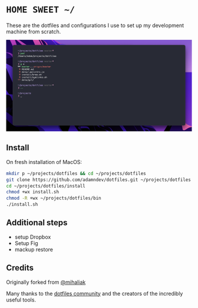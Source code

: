 # `HOME SWEET ~/`

These are the dotfiles and configurations I use to set up my development machine from scratch.

![iTerm2.app](/screenshot.png?raw=true 'iTerm2')

## Install

On fresh installation of MacOS:

```bash
mkdir p ~/projects/dotfiles && cd ~/projects/dotfiles
git clone https://github.com/adamndev/dotfiles.git ~/projects/dotfiles
cd ~/projects/dotfiles/install
chmod +wx install.sh
chmod -R +wx ~/projects/dotfiles/bin
./install.sh
```

## Additional steps

- setup Dropbox
- Setup Fig
- mackup restore

## Credits

Originally forked from [@mihaliak](https://github.com/mihaliak/dotfiles)

Many thanks to the [dotfiles community](http://dotfiles.github.io/) and the creators of the incredibly useful tools.
